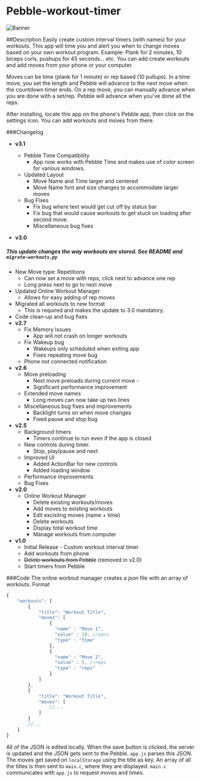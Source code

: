 Pebble-workout-timer
====================
![Banner](http://i.imgur.com/jvBNU81.png)

##Description
Easily create custom interval timers (with names) for your workouts.  This app will time you and alert you when to change moves based on your own workout program. Example: Plank for 2 minutes, 10 biceps curls, pushups for 45 seconds... etc.   You can add create workouts and add moves from your phone or your computer. 

Moves can be time (plank for 1 minute) or rep based (10 pullups). In a time move, you set the length and Pebble will advance to the next move when the countdown timer ends. On a rep move, you can manually advance when you are done with a set/rep. Pebble will advance when you've done all the reps.

After installing, locate this app on the phone's Pebble app, then click on the settings icon. You can add workouts and moves from there. 


###Changelog
* **v3.1**

  * Pebble Time Compatibility 
    * App now works with Pebble Time and makes use of color screen for various windows. 
  * Updated Layout
    * Move Name and Time larger and centered
    * Move Name font and size changes to accommodate larger moves
  * Bug Fixes
    * Fix bug where text would get cut off by status bar
    * Fix bug that would cause workouts to get stuck on loading after second move. 
    * Miscellaneous bug fixes
 
* **v3.0**
##### This update changes the way workouts are stored. See README and `migrate-workouts.py`

  * New Move type: Repetitions
    * Can now set a move with reps, click next to advance one rep
    * Long press next to go to next move
  * Updated Online Workout Manager
    * Allows for easy adding of rep moves
  * Migrated all workouts to new format
    * This is required and makes the update to 3.0 mandatory. 
  * Code clean-up and bug fixes
* **v2.7**
  * Fix Memory Issues
    * App will not crash on longer workouts
  * Fix Wakeup bug
    * Wakeups only scheduled when exiting app
    * Fixes repeating move bug
  * Phone not connected notification
* **v2.6**
  * Move preloading
    * Next move preloads during current move -
    * Significant performance improvement
  * Extended move names
    * Long moves can now take up two lines
  * Miscellaneous bug fixes and improvements
    * Backlight turns on when move changes
    * Fixed pause and stop bug
* **v2.5**
  * Background timers
     * Timers continue to run even if the app is closed
  * New controls during timer. 
     * Stop, play/pause and next
  * Improved UI
     * Added ActionBar for new controls
     * Added loading window
  * Performance Improvements
  * Bug Fixes
* **v2.0**
  * Online Workout Manager
    * Delete existing workouts/moves
    * Add moves to existing workouts
    * Edit excisitng moves (name + time)
    * Delete workouts
    * Display total workout time
    * Manage workouts from computer 
* **v1.0**
  * Initial Release - Custom workout interval timer
  * Add workouts from phone
  * ~~Delete workouts from Pebble~~ (removed in v2.0)
  * Start timers from Pebble

###Code
The online workout manager creates a json file with an array of workouts. Format 
```javascript
{
    "workouts": [
        {
            "title": "Workout Title",
            "moves": [
                {
                  "name" : "Move 1", 
                  "value" : 19, //secs
                  "type" : "time"
                },
                {
                  "name" : "Move 2", 
                  "value" : 5, //reps
                  "type" : "reps"
                }
            ]
        },
        {
            "title": "Workout Title",
            "moves": [
                //...
            ]
        }
        //...
    ]
}
```
All of the JSON is edited locally. When the save button is clicked, the server is updated and the JSON gets sent to the Pebble. `app.js` parses this JSON. The moves get saved on `localStorage` using the title as key. An array of all the titles is then sent to `main.c`, where they are displayed. `main.c` communicates with `app.js` to request moves and times.
